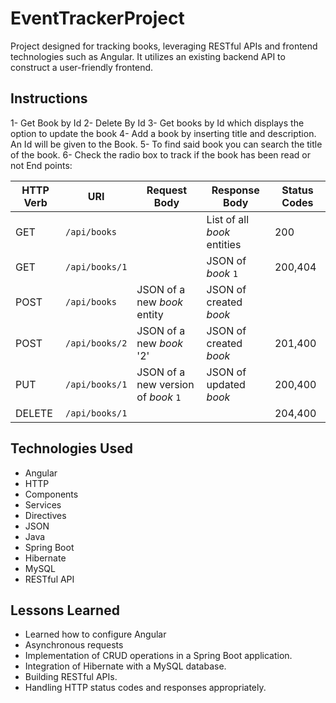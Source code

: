 # EventTrackerProject

Project designed for tracking books, leveraging RESTful APIs and frontend technologies such as Angular. It utilizes an existing backend API to construct a user-friendly frontend. 

## Instructions
1- Get Book by Id
2- Delete By Id
3- Get books by Id which displays the option to update the book
4- Add a book by inserting title and description. An Id will be given to the Book.
5- To find said book you can search the title of the book.
6- Check the radio box to track if the book has been read or not
End points:

| HTTP Verb | URI               | Request Body | Response Body | Status Codes |
|-----------|-------------------|--------------|---------------|---------|
| GET       | `/api/books`      |              | List of all _book_ entities | 200 |
| GET       | `/api/books/1`   |              | JSON of _book_ `1` | 200,404 |
| POST      | `/api/books`      | JSON of a new _book_ entity  | JSON of created _book_ |  |
| POST      | `/api/books/2`      | JSON of a new _book_ '2'  | JSON of created _book_ | 201,400 |
| PUT       | `/api/books/1`   | JSON of a new version of _book_ `1`| JSON of updated _book_ | 200,400 |
| DELETE    | `/api/books/1`   |              |               | 204,400|


## Technologies Used

- Angular
- HTTP
- Components
- Services
- Directives
- JSON
- Java
- Spring Boot
- Hibernate
- MySQL
- RESTful API

## Lessons Learned
- Learned how to configure Angular
- Asynchronous requests
- Implementation of CRUD operations in a Spring Boot application.
- Integration of Hibernate with a MySQL database.
- Building RESTful APIs.
- Handling HTTP status codes and responses appropriately.
